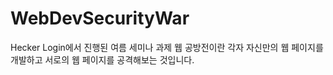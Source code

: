# WebDevSecurityWar
Hecker Login에서 진행된 여름 세미나 과제 웹 공방전이란 각자 자신만의 웹 페이지를 개발하고 서로의 웹 페이지를 공격해보는 것입니다.

